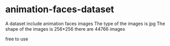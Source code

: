 # animation-faces-dataset
A dataset include  animation faces images
The type of the images is jpg
The shape of the images is 256*256
there are 44766 images

free to use
